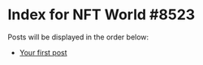 # Index for NFT World #8523
Posts will be displayed in the order below:

- [Your first post](./001-first.md)

